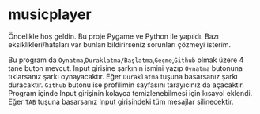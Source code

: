 # musicplayer

Öncelikle hoş geldin. Bu proje Pygame ve Python ile yapıldı. Bazı eksiklikleri/hataları var bunları bildirirseniz sorunları çözmeyi isterim.

Bu program da `Oynatma`,`Duraklatma/Başlatma`,`Geçme`,`Github` olmak üzere 4 tane buton mevcut. Input girişine şarkının ismini yazıp `Oynatma` butonuna tıklarsanız şarkı oynayacaktır. Eğer `Duraklatma` tuşuna basarsanız şarkı duracaktır. `Github` butonu ise profilimin sayfasını tarayıcınız da açacaktır. Program içinde Input girişinin kolayca temizlenebilmesi için kısayol eklendi. Eğer `TAB` tuşuna basarsanız Input girişindeki tüm mesajlar silinecektir.
